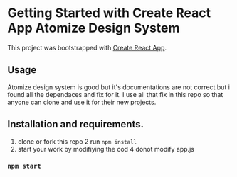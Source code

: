 # Getting Started with Create React App Atomize Design System

This project was bootstrapped with [Create React App](https://github.com/facebook/create-react-app).

## Usage

Atomize design system is good but it's documentations are not correct but i found all the dependaces and fix for it. I use all that fix in this repo so that anyone can clone and use it for their new projects.


## Installation and requirements.

1. clone or fork this repo
2 run `npm install`
3. start your work by modifiying the cod
4 donot modify app.js



### `npm start`
